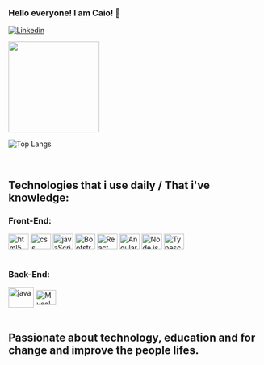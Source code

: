 ### Hello everyone! I am Caio! 👋

[![Linkedin](https://img.shields.io/badge/LinkedIn-0077B5?style=for-the-badge&logo=linkedin&logoColor=white)](https://www.linkedin.com/in/caio-bomfim-pantoja/)

<div>
  <img height="180em" src="https://github-readme-stats.vercel.app/api?username=caiob2811&show_icons=true&hide=contribs,prs&cache_seconds=86400&theme=github_dark"/>
</div>


![Top Langs](https://github-readme-stats.vercel.app/api/top-langs/?username=caiob2811&layout=compact&theme=transparent)



<div style="display: inline_block"><br/>
  <h2>Technologies that i use daily / That i've knowledge:</h2>
  <h3>Front-End:</h3>
  <img align="center" height="30" width="40" alt="html5" src="https://cdn.jsdelivr.net/gh/devicons/devicon@latest/icons/html5/html5-original.svg" />
  <img align="center" height="30" width="40" alt="css" src="https://cdn.jsdelivr.net/gh/devicons/devicon@latest/icons/css3/css3-original.svg" />      
  <img align="center" height="30" width="40" alt="javaScript" src="https://cdn.jsdelivr.net/gh/devicons/devicon@latest/icons/javascript/javascript-original.svg" />
  <img align="center" height="30" width="40" alt="Bootstrap" rel="stylesheet" src="https://cdn.jsdelivr.net/gh/devicons/devicon@latest/icons/bootstrap/bootstrap-original.svg" />
  <img align="center" height="30" width="40" alt="React" rel="stylesheet" src="https://cdn.jsdelivr.net/gh/devicons/devicon@latest/icons/react/react-original.svg" />
  <img align="center" height="30" width="40" alt="Angular" rel="stylesheet" src="https://cdn.jsdelivr.net/gh/devicons/devicon@latest/icons/angular/angular-original.svg" />
  <img align="center" height="30" width="40" alt="Node.js" rel="stylesheet" src="https://cdn.jsdelivr.net/gh/devicons/devicon@latest/icons/nodejs/nodejs-original-wordmark.svg" />
  <img align="center" height="30" width="40" alt="Typescript" src="https://cdn.jsdelivr.net/gh/devicons/devicon@latest/icons/typescript/typescript-original.svg" />
          
  
          
  
  
          
</div>     

<div style="display: inline_block"><br/>
  <h3>Back-End:</h3>
  <img align="center" height="40" width="50" alt="java" src="https://cdn.jsdelivr.net/gh/devicons/devicon@latest/icons/java/java-original-wordmark.svg" />
  <img align="center" height="30" width="40" alt="Mysql" src="https://cdn.jsdelivr.net/gh/devicons/devicon@latest/icons/mysql/mysql-original-wordmark.svg" />
</div>

<div style="display: inline_block"><br/> 
  <h2>Passionate about technology, education and for change and improve the people lifes.</h2>
</div>
